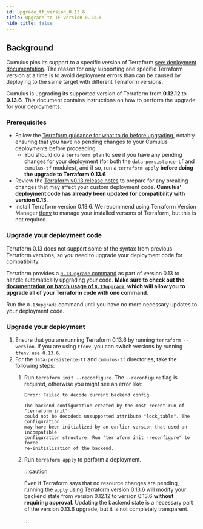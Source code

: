 ```yaml
---
id: upgrade_tf_version_0.13.6
title: Upgrade to TF version 0.13.6
hide_title: false
---
```


## Background

Cumulus pins its support to a specific version of Terraform [see: deployment documentation](../deployment/README.md#install-terraform). The reason for only supporting one specific Terraform version at a time is to avoid deployment errors than can be caused by deploying to the same target with different Terraform versions.

Cumulus is upgrading its supported version of Terraform from **0.12.12** to **0.13.6**. This document contains instructions on how to perform the upgrade for your deployments.

### Prerequisites

- Follow the [Terraform guidance for what to do before upgrading](https://www.terraform.io/upgrade-guides/0-13.html#before-you-upgrade), notably ensuring that you have no pending changes to your Cumulus deployments before proceeding.
  - You should do a `terraform plan` to see if you have any pending changes for your deployment (for both the `data-persistence-tf` and `cumulus-tf` modules), and if so, run a `terraform apply` **before doing the upgrade to Terraform 0.13.6**
- Review the [Terraform v0.13 release notes](https://github.com/hashicorp/terraform/blob/v0.13/CHANGELOG.md) to prepare for any breaking changes that may affect your custom deployment code. **Cumulus' deployment code has already been updated for compatibility with version 0.13**.
- Install Terraform version 0.13.6. We recommend using Terraform Version Manager [tfenv](https://github.com/tfutils/tfenv) to manage your installed versons of Terraform, but this is not required.

### Upgrade your deployment code

Terraform 0.13 does not support some of the syntax from previous Terraform versions, so you need to upgrade your deployment code for compatibility.

Terraform provides a [`0.13upgrade` command](https://www.terraform.io/docs/commands/0.13upgrade.html) as part of version 0.13 to handle automatically upgrading your code. **Make sure to check out the [documentation on batch usage of `0.13upgrade`](https://www.terraform.io/docs/commands/0.13upgrade.html#batch-usage), which will allow you to upgrade all of your Terraform code with one command**.

Run the `0.13upgrade` command until you have no more necessary updates to your deployment code.

### Upgrade your deployment

1. Ensure that you are running Terraform 0.13.6 by running `terraform --version`. If you are using `tfenv`, you can switch versions by running `tfenv use 0.13.6`.
2. For the `data-persistence-tf` and `cumulus-tf` directories, take the following steps:
   1. Run `terraform init --reconfigure`. The `--reconfigure` flag is required, otherwise you might see an error like:

        ```text
        Error: Failed to decode current backend config

        The backend configuration created by the most recent run of "terraform init"
        could not be decoded: unsupported attribute "lock_table". The configuration
        may have been initialized by an earlier version that used an incompatible
        configuration structure. Run "terraform init -reconfigure" to force
        re-initialization of the backend.
        ```

   2. Run `terraform apply` to perform a deployment.

      :::caution

      Even if Terraform says that no resource changes are pending, running the `apply` using Terraform version 0.13.6 will modify your backend state from version 0.12.12 to version 0.13.6 **without requiring approval**. Updating the backend state is a necessary part of the version 0.13.6 upgrade, but it is not completely transparent.

      :::
